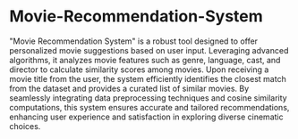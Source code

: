 # Movie-Recommendation-System
"Movie Recommendation System" is a robust tool designed to offer personalized movie suggestions based on user input. Leveraging advanced algorithms, it analyzes movie features such as genre, language, cast, and director to calculate similarity scores among movies. Upon receiving a movie title from the user, the system efficiently identifies the closest match from the dataset and provides a curated list of similar movies. By seamlessly integrating data preprocessing techniques and cosine similarity computations, this system ensures accurate and tailored recommendations, enhancing user experience and satisfaction in exploring diverse cinematic choices.
